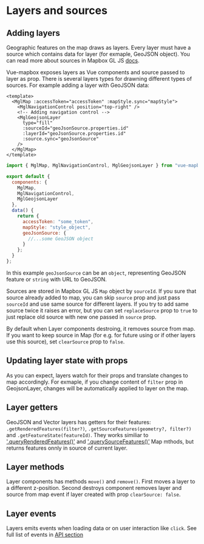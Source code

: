 # Layers and sources

## Adding layers

Geographic features on the map draws as layers. Every layer must have a source which contains data for layer (for exmaple, GeoJSON object). You can read more about sources in Mapbox GL JS [docs](https://www.mapbox.com/mapbox-gl-js/api/#sources).

Vue-mapbox exposes layers as Vue components and source passed to layer as prop. There is several layers types for drawning different types of sources.
For example adding a layer with GeoJSON data:

```vue
<template>
  <MglMap :accessToken="accessToken" :mapStyle.sync="mapStyle">
    <MglNavigationControl position="top-right" />
    <!-- Adding navigation control -->
    <MglGeojsonLayer
      type="fill"
      :sourceId="geoJsonSource.properties.id"
      :layerId="geoJsonSource.properties.id"
      :source.sync="geoJsonSource"
    />
  </MglMap>
</template>
```

```javascript
import { MglMap, MglNavigationControl, MglGeojsonLayer } from "vue-mapbox";

export default {
  components: {
    MglMap,
    MglNavigationControl,
    MglGeojsonLayer
  },
  data() {
    return {
      accessToken: "some_token",
      mapStyle: "style_object",
      geoJsonSource: {
        //...some GeoJSON object
      }
    };
  }
};
```

In this example `geoJsonSource` can be an `object`, representing GeoJSON feature or `string` with URL to GeoJSON.

Sources are stored in Mapbox GL JS `Map` object by `sourceId`. If you sure that source already added to map, you can skip `source` prop and just pass `sourceId` and use same source for different layers. If you try to add same source twice it raises an error, but you can set `replaceSource` prop to `true` to just replace old source with new one passed in `source` prop.

By default when Layer components destroing, it removes source from map. If you want to keep source in Map (for e.g. for future using or if other layers use this source), set `clearSource` prop to `false`.

## Updating layer state with props

As you can expect, layers watch for their props and translate changes to map accordingly. For exmaple, if you change content of `filter` prop in GeojsonLayer, changes will be automatically applied to layer on the map.

## Layer getters

GeoJSON and Vector layers has getters for their features: `.getRenderedFeatures(filter?)`, `.getSourceFeatures(geometry?, filter?)` and `.getFeatureState(featureId)`. They works similiar to ['.queryRenderedFeatures()'](https://www.mapbox.com/mapbox-gl-js/api/#map#queryrenderedfeatures) and ['.querySourceFeatures()'](https://www.mapbox.com/mapbox-gl-js/api/#map#querysourcefeatures) Map mthods, but returns features onnly in source of current layer.

## Layer methods

Layer components has methods `move()` and `remove()`.
First moves a layer to a different z-position. Second destroys component removes layer and source from map event if layer created with prop `clearSource: false`.

## Layer events

Layers emits events when loading data or on user interaction like `click`. See full list of events in [API section](/api/Layers/README.md#events)
